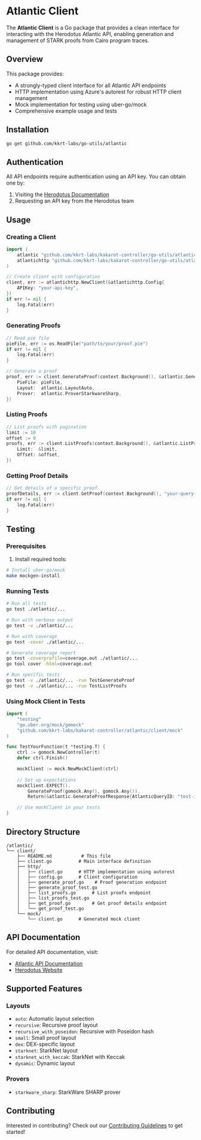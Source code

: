 # Atlantic Client

The **Atlantic Client** is a Go package that provides a clean interface for interacting with the Herodotus Atlantic API, enabling generation and management of STARK proofs from Cairo program traces.

## Overview

This package provides:
- A strongly-typed client interface for all Atlantic API endpoints
- HTTP implementation using Azure's autorest for robust HTTP client management
- Mock implementation for testing using uber-go/mock
- Comprehensive example usage and tests

## Installation

```sh
go get github.com/kkrt-labs/go-utils/atlantic
```

## Authentication

All API endpoints require authentication using an API key. You can obtain one by:
1. Visiting the [Herodotus Documentation](https://docs.herodotus.cloud/atlantic/)
2. Requesting an API key from the Herodotus team

## Usage

### Creating a Client

```go
import (
    atlantic "github.com/kkrt-labs/kakarot-controller/go-utils/atlantic/client"
    atlantichttp "github.com/kkrt-labs/kakarot-controller/go-utils/atlantic/client/http"
)

// Create client with configuration
client, err := atlantichttp.NewClient(&atlantichttp.Config{
    APIKey: "your-api-key",
})
if err != nil {
    log.Fatal(err)
}
```

### Generating Proofs

```go
// Read pie file
pieFile, err := os.ReadFile("path/to/your/proof.pie")
if err != nil {
    log.Fatal(err)
}

// Generate a proof
proof, err := client.GenerateProof(context.Background(), &atlantic.GenerateProofRequest{
    PieFile: pieFile,
    Layout:  atlantic.LayoutAuto,
    Prover:  atlantic.ProverStarkwareSharp,
})
```

### Listing Proofs

```go
// List proofs with pagination
limit := 10
offset := 0
proofs, err := client.ListProofs(context.Background(), &atlantic.ListProofsRequest{
    Limit:  &limit,
    Offset: &offset,
})
```

### Getting Proof Details

```go
// Get details of a specific proof
proofDetails, err := client.GetProof(context.Background(), "your-query-id")
if err != nil {
    log.Fatal(err)
}
```

## Testing

### Prerequisites

1. Install required tools:
```bash
# Install uber-go/mock
make mockgen-install
```

### Running Tests

```bash
# Run all tests
go test ./atlantic/...

# Run with verbose output
go test -v ./atlantic/...

# Run with coverage
go test -cover ./atlantic/...

# Generate coverage report
go test -coverprofile=coverage.out ./atlantic/...
go tool cover -html=coverage.out

# Run specific tests
go test -v ./atlantic/... -run TestGenerateProof
go test -v ./atlantic/... -run TestListProofs
```

### Using Mock Client in Tests

```go
import (
    "testing"
    "go.uber.org/mock/gomock"
    "github.com/kkrt-labs/kakarot-controller/atlantic/client/mock"
)

func TestYourFunction(t *testing.T) {
    ctrl := gomock.NewController(t)
    defer ctrl.Finish()

    mockClient := mock.NewMockClient(ctrl)
    
    // Set up expectations
    mockClient.EXPECT().
        GenerateProof(gomock.Any(), gomock.Any()).
        Return(&atlantic.GenerateProofResponse{AtlanticQueryID: "test-id"}, nil)

    // Use mockClient in your tests
}
```

## Directory Structure

```
/atlantic/
└── client/
    ├── README.md           # This file
    ├── client.go          # Main interface definition
    ├── http/
    │   ├── client.go      # HTTP implementation using autorest
    │   ├── config.go      # Client configuration
    │   ├── generate_proof.go    # Proof generation endpoint
    │   ├── generate_proof_test.go
    │   ├── list_proofs.go      # List proofs endpoint
    │   ├── list_proofs_test.go
    │   ├── get_proof.go        # Get proof details endpoint
    │   └── get_proof_test.go
    └── mock/
        └── client.go      # Generated mock client
```

## API Documentation

For detailed API documentation, visit:
- [Atlantic API Documentation](https://docs.herodotus.cloud/atlantic/)
- [Herodotus Website](https://herodotus.cloud/)

## Supported Features

### Layouts
- `auto`: Automatic layout selection
- `recursive`: Recursive proof layout
- `recursive_with_poseidon`: Recursive with Poseidon hash
- `small`: Small proof layout
- `dex`: DEX-specific layout
- `starknet`: StarkNet layout
- `starknet_with_keccak`: StarkNet with Keccak
- `dynamic`: Dynamic layout

### Provers
- `starkware_sharp`: StarkWare SHARP prover

## Contributing

Interested in contributing? Check out our [Contributing Guidelines](../../CONTRIBUTING.md) to get started! 